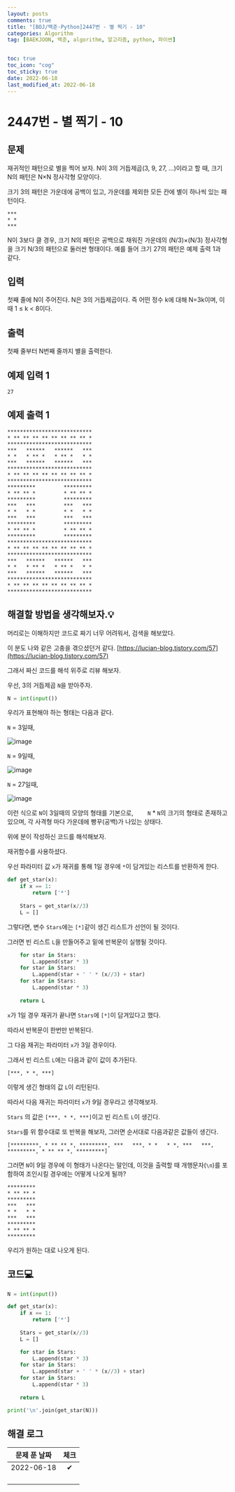 ```yaml
---
layout: posts
comments: true
title: "[BOJ/백준-Python]2447번 - 별 찍기 - 10"
categories: Algorithm
tag: [BAEKJOON, 백준, algorithm, 알고리즘, python, 파이썬]


toc: true
toc_icon: "cog"
toc_sticky: true
date: 2022-06-18
last_modified_at: 2022-06-18
---
```




# 2447번 - 별 찍기 - 10



## 문제

재귀적인 패턴으로 별을 찍어 보자. N이 3의 거듭제곱(3, 9, 27, ...)이라고 할 때, 크기 N의 패턴은 N×N 정사각형 모양이다.

크기 3의 패턴은 가운데에 공백이 있고, 가운데를 제외한 모든 칸에 별이 하나씩 있는 패턴이다.

```
***
* *
***
```

N이 3보다 클 경우, 크기 N의 패턴은 공백으로 채워진 가운데의 (N/3)×(N/3) 정사각형을 크기 N/3의 패턴으로 둘러싼 형태이다. 예를 들어 크기 27의 패턴은 예제 출력 1과 같다.



## 입력

첫째 줄에 N이 주어진다. N은 3의 거듭제곱이다. 즉 어떤 정수 k에 대해 N=3k이며, 이때 1 ≤ k < 8이다.



## 출력

첫째 줄부터 N번째 줄까지 별을 출력한다.



## 예제 입력 1 

```
27
```



## 예제 출력 1

```
***************************
* ** ** ** ** ** ** ** ** *
***************************
***   ******   ******   ***
* *   * ** *   * ** *   * *
***   ******   ******   ***
***************************
* ** ** ** ** ** ** ** ** *
***************************
*********         *********
* ** ** *         * ** ** *
*********         *********
***   ***         ***   ***
* *   * *         * *   * *
***   ***         ***   ***
*********         *********
* ** ** *         * ** ** *
*********         *********
***************************
* ** ** ** ** ** ** ** ** *
***************************
***   ******   ******   ***
* *   * ** *   * ** *   * *
***   ******   ******   ***
***************************
* ** ** ** ** ** ** ** ** *
***************************
```





##  해결할 방법을 생각해보자.💡

머리로는 이해하지만 코드로 짜기 너무 어려워서, 검색을 해보았다.

이 분도 나와 같은 고충을 겪으셨던거 같다. [https://lucian-blog.tistory.com/57](https://lucian-blog.tistory.com/57)

그래서 짜신 코드를 해석 위주로 리뷰 해보자.

우선, 3의 거듭제곱 `N`을 받아주자.

```python
N = int(input())
```

우리가 표현해야 하는 형태는 다음과 같다.

`N` = 3일때,

![image](https://user-images.githubusercontent.com/75322297/174427959-f715a67b-9675-466a-99fb-1fb6780a23e0.png)

`N` = 9일때,

![image](https://user-images.githubusercontent.com/75322297/174427973-39843a07-534a-48ab-9b11-ccf50dedb867.png)

`N` = 27일때,

![image](https://user-images.githubusercontent.com/75322297/174427993-d9287472-35a2-49cf-a179-5c86dfd4c671.png)

이런 식으로 `N`이 3일때의 모양의 형태를 기본으로, `	N` * `N`의 크기의 형태로 존재하고 있으며, 각 사격형 마다 가운데에 빵꾸(공백)가 나있는 상태다.

위에 분이 작성하신 코드를 해석해보자.

재귀함수를 사용하셨다.

우선 파라미터 값  `x`가 재귀를 통해  1일 경우에 `*`이 담겨있는 리스트를 반환하게 한다.

```python
def get_star(x):
    if x == 1:
        return ['*']
    
    Stars = get_star(x//3)
    L = []
```

그렇다면, 변수 `Stars`에는 `[*]`같이 생긴 리스트가 선언이 될 것이다.

그러면 빈 리스트 `L`을 만들어주고 밑에 반복문이 실행될 것이다.

```python
	for star in Stars:
        L.append(star * 3)
    for star in Stars:
        L.append(star + ' ' * (x//3) + star)
    for star in Stars:
        L.append(star * 3)
    
    return L
```

`x`가 1일 경우 재귀가 끝나면 `Stars`에 `[*]`이 담겨있다고 했다.

따라서 반복문이 한번만 반복된다.

그 다음 재귀는 파라미터 `x`가 3일 경우이다.

그래서 빈 리스트 `L`에는 다음과 같이 값이 추가된다.

```
[***, * *, ***]
```

이렇게 생긴 형태의 값 `L`이 리턴된다. 

따라서 다음 재귀는 파라미터 `x`가 9일 경우라고 생각해보자.

`Stars` 의 값은 `[***, * *, ***]`이고 빈 리스트 `L`이 생긴다.

`Stars`를 위 함수대로 또 반복을 해보자, 그러면 순서대로 다음과같은 값들이 생긴다.

```
[*********, * ** ** *, *********, ***   ***, * *   * *, ***   ***, *********, * ** ** *, *********]
```

그러면  `N`이 9일 경우에 이 형태가 나온다는 말인데, 이것을 출력할 때 개행문자(`\n`)를 포함하여 조인시킬 경우에는 어떻게 나오게 될까?

```
*********
* ** ** *
*********
***   ***
* *   * *
***   ***
*********
* ** ** *
*********
```

우리가 원하는 대로 나오게 된다.







## 코드💻

```python
N = int(input())

def get_star(x):
    if x == 1:
        return ['*']
    
    Stars = get_star(x//3)
    L = []

    for star in Stars:
        L.append(star * 3)
    for star in Stars:
        L.append(star + ' ' * (x//3) + star)
    for star in Stars:
        L.append(star * 3)
    
    return L

print('\n'.join(get_star(N)))
```





## 해결 로그 

| 문제 푼 날짜 | 체크 |
| :----------: | :--: |
|  2022-06-18  |  ✔   |
|              |      |
|              |      |
|              |      |
|              |      |



